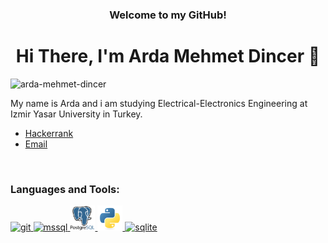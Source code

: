 <div id="header" align="center">
  <h3>Welcome to my GitHub!</h3>
</div>
<h1 align="center">Hi There, I'm Arda Mehmet Dincer 👋</h1>

<p align="left"> <img src="https://komarev.com/ghpvc/?username=arda-mehmet-dincer&label=Profile%20views&color=0e75b6&style=flat" alt="arda-mehmet-dincer" /> </p>

<p>My name is Arda and i am studying Electrical-Electronics Engineering at Izmir Yasar University in Turkey.</p>

* [Hackerrank](https://www.hackerrank.com/profile/dincerarda73)
* [Email](dincerarda73@gmail.com)
<br>

<p align="left">
</p>

<h3 align="left">Languages and Tools:</h3>
<p align="left"> <a href="https://git-scm.com/" target="_blank" rel="noreferrer"> <img src="https://www.vectorlogo.zone/logos/git-scm/git-scm-icon.svg" alt="git" width="40" height="40"/> </a> <a href="https://www.microsoft.com/en-us/sql-server" target="_blank" rel="noreferrer"> <img src="https://www.svgrepo.com/show/303229/microsoft-sql-server-logo.svg" alt="mssql" width="40" height="40"/> </a> <a href="https://www.postgresql.org" target="_blank" rel="noreferrer"> <img src="https://raw.githubusercontent.com/devicons/devicon/master/icons/postgresql/postgresql-original-wordmark.svg" alt="postgresql" width="40" height="40"/> </a> <a href="https://www.python.org" target="_blank" rel="noreferrer"> <img src="https://raw.githubusercontent.com/devicons/devicon/master/icons/python/python-original.svg" alt="python" width="40" height="40"/> </a> <a href="https://www.sqlite.org/" target="_blank" rel="noreferrer"> <img src="https://www.vectorlogo.zone/logos/sqlite/sqlite-icon.svg" alt="sqlite" width="40" height="40"/> </a> </p>

